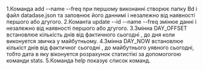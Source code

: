 1.Команда add --name <name> --freq <freq> при першому виконанні
 створює папку Bd і файл datadase.json та заповнює його даннимі <name> i <freq>
 незалежно від наявності першого або дгугого.
2.Команта update --id <id> --name <name> --freq <freq> змінюе данні <name> i <freq>
 незалежно від наявності першого або дгугого.
3.Змінна DAY_OFFSET встановлюе кількість днів від фактичного сьогодні , 
  до дня коли виконуется звичка у майбутньому.
4.Змінна DAY_NOW встановлюе кількіст днів від фактичног сьогодні ,
  до майбутнього уявного сьогодні, тобто дата в яку віконуется розрахунок 
  статистікі за допомогогою команди stats.
5.Команда help показує список команд.  

